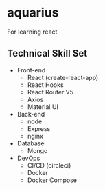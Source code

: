 # aquarius
For learning react
## Technical Skill Set
- Front-end
  * React (create-react-app)
  * React Hooks
  * React Router V5
  * Axios
  * Material UI
- Back-end
  * node
  * Express
  * nginx
- Database
  * Mongo
- DevOps
  * CI/CD (circleci)
  * Docker
  * Docker Compose
